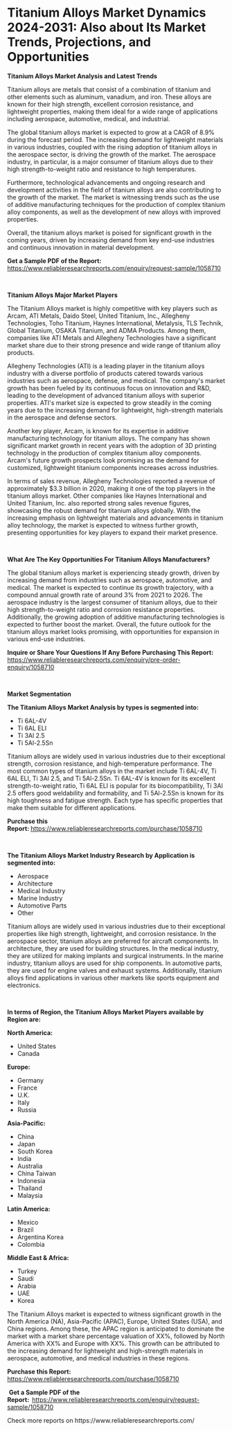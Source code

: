 <p><h1>Titanium Alloys Market Dynamics 2024-2031: Also about Its Market Trends, Projections, and Opportunities</h1></p><p><strong>Titanium Alloys Market Analysis and Latest Trends</strong></p>
<p><p>Titanium alloys are metals that consist of a combination of titanium and other elements such as aluminum, vanadium, and iron. These alloys are known for their high strength, excellent corrosion resistance, and lightweight properties, making them ideal for a wide range of applications including aerospace, automotive, medical, and industrial.</p><p>The global titanium alloys market is expected to grow at a CAGR of 8.9% during the forecast period. The increasing demand for lightweight materials in various industries, coupled with the rising adoption of titanium alloys in the aerospace sector, is driving the growth of the market. The aerospace industry, in particular, is a major consumer of titanium alloys due to their high strength-to-weight ratio and resistance to high temperatures.</p><p>Furthermore, technological advancements and ongoing research and development activities in the field of titanium alloys are also contributing to the growth of the market. The market is witnessing trends such as the use of additive manufacturing techniques for the production of complex titanium alloy components, as well as the development of new alloys with improved properties.</p><p>Overall, the titanium alloys market is poised for significant growth in the coming years, driven by increasing demand from key end-use industries and continuous innovation in material development.</p></p>
<p><strong>Get a Sample PDF of the Report:&nbsp;</strong> <a href="https://www.reliableresearchreports.com/enquiry/request-sample/1058710">https://www.reliableresearchreports.com/enquiry/request-sample/1058710</a></p>
<p>&nbsp;</p>
<p><strong>Titanium Alloys Major Market Players</strong></p>
<p><p>The Titanium Alloys market is highly competitive with key players such as Arcam, ATI Metals, Daido Steel, United Titanium, Inc., Allegheny Technologies, Toho Titanium, Haynes International, Metalysis, TLS Technik, Global Titanium, OSAKA Titanium, and ADMA Products. Among them, companies like ATI Metals and Allegheny Technologies have a significant market share due to their strong presence and wide range of titanium alloy products.</p><p>Allegheny Technologies (ATI) is a leading player in the titanium alloys industry with a diverse portfolio of products catered towards various industries such as aerospace, defense, and medical. The company's market growth has been fueled by its continuous focus on innovation and R&D, leading to the development of advanced titanium alloys with superior properties. ATI's market size is expected to grow steadily in the coming years due to the increasing demand for lightweight, high-strength materials in the aerospace and defense sectors.</p><p>Another key player, Arcam, is known for its expertise in additive manufacturing technology for titanium alloys. The company has shown significant market growth in recent years with the adoption of 3D printing technology in the production of complex titanium alloy components. Arcam's future growth prospects look promising as the demand for customized, lightweight titanium components increases across industries.</p><p>In terms of sales revenue, Allegheny Technologies reported a revenue of approximately $3.3 billion in 2020, making it one of the top players in the titanium alloys market. Other companies like Haynes International and United Titanium, Inc. also reported strong sales revenue figures, showcasing the robust demand for titanium alloys globally. With the increasing emphasis on lightweight materials and advancements in titanium alloy technology, the market is expected to witness further growth, presenting opportunities for key players to expand their market presence.</p></p>
<p>&nbsp;</p>
<p><strong>What Are The Key Opportunities For Titanium Alloys Manufacturers?</strong></p>
<p><p>The global titanium alloys market is experiencing steady growth, driven by increasing demand from industries such as aerospace, automotive, and medical. The market is expected to continue its growth trajectory, with a compound annual growth rate of around 3% from 2021 to 2026. The aerospace industry is the largest consumer of titanium alloys, due to their high strength-to-weight ratio and corrosion resistance properties. Additionally, the growing adoption of additive manufacturing technologies is expected to further boost the market. Overall, the future outlook for the titanium alloys market looks promising, with opportunities for expansion in various end-use industries.</p></p>
<p><strong>Inquire or Share Your Questions If Any Before Purchasing This Report:</strong> <a href="https://www.reliableresearchreports.com/enquiry/pre-order-enquiry/1058710">https://www.reliableresearchreports.com/enquiry/pre-order-enquiry/1058710</a></p>
<p>&nbsp;</p>
<p><strong>Market Segmentation</strong></p>
<p><strong>The Titanium Alloys Market Analysis by types is segmented into:</strong></p>
<p><ul><li>Ti 6AL-4V</li><li>Ti 6AL ELI</li><li>Ti 3Al 2.5</li><li>Ti 5Al-2.5Sn</li></ul></p>
<p><p>Titanium alloys are widely used in various industries due to their exceptional strength, corrosion resistance, and high-temperature performance. The most common types of titanium alloys in the market include Ti 6AL-4V, Ti 6AL ELI, Ti 3Al 2.5, and Ti 5Al-2.5Sn. Ti 6AL-4V is known for its excellent strength-to-weight ratio, Ti 6AL ELI is popular for its biocompatibility, Ti 3Al 2.5 offers good weldability and formability, and Ti 5Al-2.5Sn is known for its high toughness and fatigue strength. Each type has specific properties that make them suitable for different applications.</p></p>
<p><strong>Purchase this Report:&nbsp;</strong><a href="https://www.reliableresearchreports.com/purchase/1058710">https://www.reliableresearchreports.com/purchase/1058710</a></p>
<p>&nbsp;</p>
<p><strong>The Titanium Alloys Market Industry Research by Application is segmented into:</strong></p>
<p><ul><li>Aerospace</li><li>Architecture</li><li>Medical Industry</li><li>Marine Industry</li><li>Automotive Parts</li><li>Other</li></ul></p>
<p><p>Titanium alloys are widely used in various industries due to their exceptional properties like high strength, lightweight, and corrosion resistance. In the aerospace sector, titanium alloys are preferred for aircraft components. In architecture, they are used for building structures. In the medical industry, they are utilized for making implants and surgical instruments. In the marine industry, titanium alloys are used for ship components. In automotive parts, they are used for engine valves and exhaust systems. Additionally, titanium alloys find applications in various other markets like sports equipment and electronics.</p></p>
<p>&nbsp;</p>
<p><strong>In terms of Region, the Titanium Alloys Market Players available by Region are:</strong></p>
<p>
    <p> <strong> North America: </strong>
        <ul>
            <li>United States</li>
            <li>Canada</li>
        </ul>
        </p> 
    <p> <strong> Europe: </strong>
        <ul>
            <li>Germany</li>
            <li>France</li>
            <li>U.K.</li>
            <li>Italy</li>
            <li>Russia</li>
        </ul>
        </p> 
    <p> <strong> Asia-Pacific: </strong>
        <ul>
            <li>China</li>
            <li>Japan</li>
            <li>South Korea</li>
            <li>India</li>
            <li>Australia</li>
            <li>China Taiwan</li>
            <li>Indonesia</li>
            <li>Thailand</li>
            <li>Malaysia</li>
        </ul>
        </p> 
    <p> <strong> Latin America: </strong>
        <ul>
            <li>Mexico</li>
            <li>Brazil</li>
            <li>Argentina Korea</li>
            <li>Colombia</li>
        </ul>
        </p> 
    <p> <strong> Middle East & Africa: </strong>
        <ul>
            <li>Turkey</li>
            <li>Saudi</li>
            <li>Arabia</li>
            <li>UAE</li>
            <li>Korea</li>
        </ul>
    </p>
    </p>
<p><p>The Titanium Alloys market is expected to witness significant growth in the North America (NA), Asia-Pacific (APAC), Europe, United States (USA), and China regions. Among these, the APAC region is anticipated to dominate the market with a market share percentage valuation of XX%, followed by North America with XX% and Europe with XX%. This growth can be attributed to the increasing demand for lightweight and high-strength materials in aerospace, automotive, and medical industries in these regions.</p></p>
<p><strong>Purchase this Report: </strong><a href="https://www.reliableresearchreports.com/purchase/1058710">https://www.reliableresearchreports.com/purchase/1058710</a></p>
<p>&nbsp;<strong>Get a Sample PDF of the Report:&nbsp;&nbsp;</strong><a href="https://www.reliableresearchreports.com/enquiry/request-sample/1058710">https://www.reliableresearchreports.com/enquiry/request-sample/1058710</a></p>
<p><strong></strong></p>
<p>Check more reports on https://www.reliableresearchreports.com/</p>